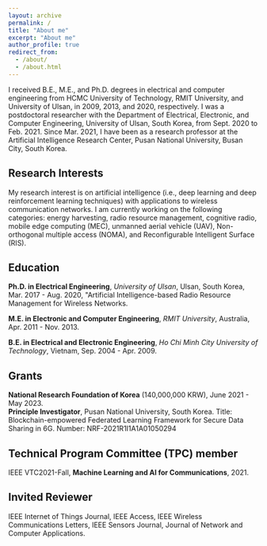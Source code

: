 ```yaml
---
layout: archive
permalink: /
title: "About me"
excerpt: "About me"
author_profile: true
redirect_from: 
  - /about/
  - /about.html
---
```

I received B.E., M.E., and Ph.D. degrees in electrical and computer engineering from HCMC University of Technology, RMIT University, and University of Ulsan, in 2009, 2013, and 2020, respectively. I was a postdoctoral researcher with the Department of Electrical, Electronic, and Computer Engineering, University of Ulsan, South Korea, from Sept. 2020 to Feb. 2021. Since Mar. 2021, I have been as a research professor at the Artificial Intelligence Research Center, Pusan National University, Busan City, South Korea.  

## Research Interests
My research interest is on artificial intelligence (i.e., deep learning and deep reinforcement learning techniques) with applications to wireless communication networks. I am currently working on the following categories: energy harvesting,  radio resource management, cognitive radio, mobile edge computing (MEC), unmanned aerial vehicle (UAV), Non-orthogonal multiple access (NOMA), and Reconfigurable Intelligent Surface (RIS).

## Education
**Ph.D. in Electrical Engineering**, _University of Ulsan_, Ulsan, South Korea, Mar. 2017 - Aug. 2020, "Artificial Intelligence-based Radio Resource Management for Wireless Networks.

**M.E. in Electronic and Computer Engineering**, _RMIT University_, Australia, Apr. 2011 - Nov. 2013.

**B.E. in Electrical and Electronic Engineering**, _Ho Chi Minh City University of Technology_, Vietnam, Sep. 2004 - Apr. 2009.

## Grants
**National Research Foundation of Korea** (140,000,000 KRW), June 2021 - May 2023.  
**Principle Investigator**, Pusan National University, South Korea. Title: Blockchain-empowered Federated Learning Framework for Secure Data Sharing in 6G. Number: NRF-2021R1I1A1A01050294

## Technical Program Committee (TPC) member
IEEE VTC2021-Fall, **Machine Learning and AI for Communications**, 2021.

## Invited Reviewer
IEEE Internet of Things Journal, IEEE Access, IEEE Wireless Communications Letters, IEEE Sensors Journal, Journal of Network and Computer Applications.

